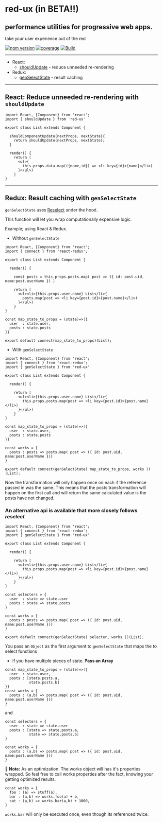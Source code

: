 # red-ux (in BETA!!)

## performance utilities for progressive web apps.

take your user experience out of the red

[![npm version](https://badge.fury.io/js/red-ux.svg)](https://www.npmjs.com/package/red-ux) [![coverage](https://img.shields.io/codecov/c/github/codemeasandwich/red-ux.svg)](https://codecov.io/gh/codemeasandwich/red-ux) [![Build](https://circleci.com/gh/codemeasandwich/red-ux.png)](https://circleci.com/gh/codemeasandwich/red-ux)

---

* React:
    * [shouldUpdate](#react-reduce-unneeded-re-rendering-with-shouldupdate) - reduce unneeded re-rendering
* Redux:
    * [genSelectState](#redux-result-caching-with-genselectstate) - result caching

---

## React: Reduce unneeded re-rendering with `shouldUpdate`

```JS
import React, {Component} from 'react';
import { shouldUpdate } from 'red-ux'

export class List extends Component {

  shouldComponentUpdate(nextProps, nextState){
    return shouldUpdate(nextProps, nextState);
  }

  render() {
    return (
      <ul>{
        this.props.data.map(({name,id}) => <li key={id}>{name}</li>)
      }</ul>)
    }
}
```

---

## Redux: Result caching with `genSelectState`

`genSelectState` uses [Reselect](https://github.com/reactjs/reselect) under the hood.

This function will let you wrap computationally expensive logic.

Example; using React & Redux.

* Without `genSelectState`

```JS
import React, {Component} from 'react';
import { connect } from 'react-redux';

export class List extends Component {

  render() {

    const posts = this.props.posts.map( post => ({ id: post.uid, name:post.userName }) )

    return (
      <ul><li>{this.props.user.name} List</li>{
        posts.map(post => <li key={post.id}>{post.name}</li>)
      }</ul>)
    }
}

const map_state_to_props = (state)=>({
  user  : state.user,
  posts : state.posts
}}

export default connect(map_state_to_props)(List);
```

* With `genSelectState`

```JS
import React, {Component} from 'react';
import { connect } from 'react-redux';
import { genSelectState } from 'red-ux'

export class List extends Component {

  render() {

    return (
      <ul><li>{this.props.user.name} List</li>{
        this.props.posts.map(post => <li key={post.id}>{post.name}</li>)
      }</ul>)
    }
}

const map_state_to_props = (state)=>({
  user  : state.user,
  posts : state.posts
}}

const works = {
  posts : posts => posts.map( post => ({ id: post.uid, name:post.userName }))
}

export default connect(genSelectState( map_state_to_props, works ))(List);
```

Now the transformation will only happen once on each if the reference passed in was the same.
This means that the posts transformation will happen on the first call and will return the same calculated value is the posts have not changed.

### An **alternative api** is available that more closely follows *reselect*

```JS
import React, {Component} from 'react';
import { connect } from 'react-redux';
import { genSelectState } from 'red-ux'

export class List extends Component {

  render() {

    return (
      <ul><li>{this.props.user.name} List</li>{
        this.props.posts.map(post => <li key={post.id}>{post.name}</li>)
      }</ul>)
    }
}

const selecters = {
  user  : state => state.user
  posts : state => state.posts
}

const works = {
  posts : posts => posts.map( post => ({ id: post.uid, name:post.userName }))
}

export default connect(genSelectState( selecter, works ))(List);
```

You pass an `Object` as the first argument to `genSelectState` that maps the to select functions

 - If you have multiple pieces of state. **Pass an Array**

```JS
const map_state_to_props = (state)=>({
  user  : state.user,
  posts : [state.posts.a,
           state.posts.b]
}}
const works = {
  posts : (a,b) => posts.map( post => ({ id: post.uid, name:post.userName }))
}
```
and

```JS
const selecters = {
  user  : state => state.user
  posts : [state => state.posts.a,
           state => state.posts.b]
}

const works = {
  posts : (a,b) => posts.map( post => ({ id: post.uid, name:post.userName }))
}
```

**📌 Note:** As an optimization. The works object will has it's properties wrapped. So feel free to call works properties after the fact, knowing your getting optimized results.

```JS
const works = {
  foo : (a) => stuff(a),
  bar : (a,b) => works.foo(a) + b,
  cat : (a,b) => works.bar(a,b) + 1000,
}
```

`works.bar` will only be executed once, even though its referenced twice.
